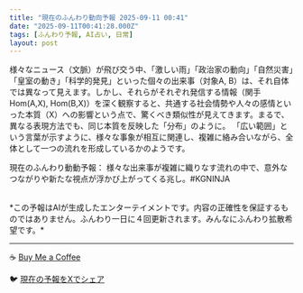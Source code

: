 ```yaml
---
title: "現在のふんわり動向予報 2025-09-11 00:41"
date: "2025-09-11T00:41:28.000Z"
tags: [ふんわり予報, AI占い, 日常]
layout: post
---
```


様々なニュース（文脈）が飛び交う中、「激しい雨」「政治家の動向」「自然災害」「皇室の動き」「科学的発見」といった個々の出来事（対象A, B）は、それ自体では異なって見えます。しかし、それらがそれぞれ発信する情報（関手Hom(A,X), Hom(B,X)）を深く観察すると、共通する社会情勢や人々の感情といった本質（X）への影響という点で、驚くべき類似性が見えてきます。まるで、異なる表現方法でも、同じ本質を反映した「分布」のように。  「広い範囲」という言葉が示すように、様々な事象が相互に関連し、複雑に絡み合いながら、全体として一つの流れを形成しているかのようです。


現在のふんわり動動予報：
様々な出来事が複雑に織りなす流れの中で、意外なつながりや新たな視点が浮かび上がってくる兆し。#KGNINJA

<br>
*この予報はAIが生成したエンターテイメントです。内容の正確性を保証するものではありません。ふんわり一日に４回更新されます。みんなにふんわり拡散希望です。*

---
☕️ [Buy Me a Coffee](https://www.buymeacoffee.com/kgninja)

🐦 [現在の予報をXでシェア](https://twitter.com/intent/tweet?text=%E7%8F%BE%E5%9C%A8%E3%81%AE%E3%81%B5%E3%82%93%E3%82%8F%E3%82%8A%E4%BA%88%E5%A0%B1%3A%20%E3%80%8C%E6%A7%98%E3%80%85%E3%81%AA%E3%83%8B%E3%83%A5%E3%83%BC%E3%82%B9%EF%BC%88%E6%96%87%E8%84%88%EF%BC%89%E3%81%8C%E9%A3%9B%E3%81%B3%E4%BA%A4%E3%81%86%E4%B8%AD%E3%80%81%E3%80%8C%E6%BF%80%E3%81%97%E3%81%84%E9%9B%A8%E3%80%8D%E3%80%8C%E6%94%BF%E6%B2%BB%E5%AE%B6%E3%81%AE%E5%8B%95%E5%90%91%E3%80%8D%E3%80%8C%E8%87%AA%E7%84%B6%E7%81%BD%E5%AE%B3%E3%80%8D%E3%80%8C%E7%9A%87%E5%AE%A4%E3%81%AE%E5%8B%95%E3%81%8D%E3%80%8D%E3%80%8C%E7%A7%91%E5%AD%A6%E7%9A%84%E7%99%BA%E8%A6%8B%E3%80%8D%E3%81%A8%E3%81%84%E3%81%A3%E3%81%9F%E5%80%8B%E3%80%85%E3%81%AE%E5%87%BA%E6%9D%A5%E4%BA%8B%EF%BC%88%E5%AF%BE%E8%B1%A1A%2C%20B%EF%BC%89%E3%81%AF%E3%80%81%E3%81%9D%E3%82%8C%E8%87%AA%E4%BD%93%E3%81%A7%E3%81%AF%E7%95%B0%E3%81%AA%E3%81%A3%E3%81%A6%E8%A6%8B%E3%81%88%E3%81%BE%E3%81%99%E3%80%82%E3%80%8D%23KGNINJA%20%E7%B6%9A%E3%81%8D%E3%81%AF%E3%83%96%E3%83%AD%E3%82%B0%E3%81%A7%EF%BC%81%F0%9F%91%87&url=https%3A%2F%2Fkg-ninja.github.io%2FFunwariyoso%2F)
